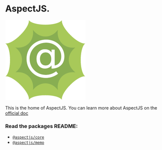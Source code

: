 # AspectJS.

![logo]

This is the home of AspectJS.
You can learn more about AspectJS on the [official doc](https://nicolasthierion.github.io/aspectjs/)

### Read the packages README:

- [`@aspectjs/core`](./packages/core/README.md) 
- [`@aspectjs/memo`](./packages/memo/README.md) 


[logo]: .README/aspectjs-256.png
